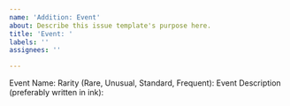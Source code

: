 ```yaml
---
name: 'Addition: Event'
about: Describe this issue template's purpose here.
title: 'Event: '
labels: ''
assignees: ''

---
```


Event Name: 
Rarity (Rare, Unusual, Standard, Frequent): 
Event Description (preferably written in ink):
